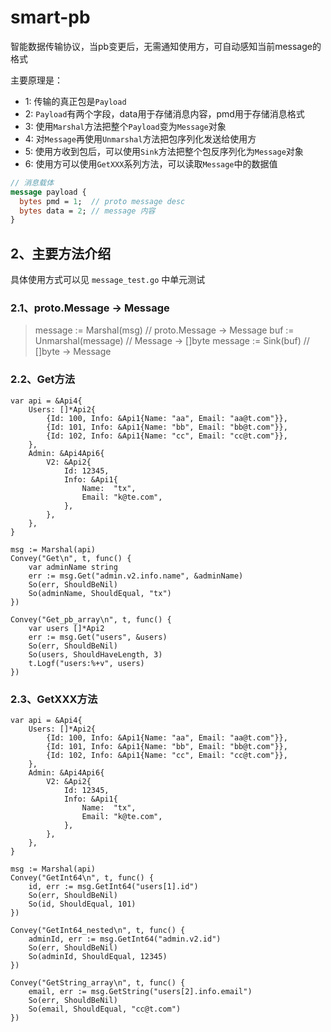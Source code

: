 # smart-pb
智能数据传输协议，当pb变更后，无需通知使用方，可自动感知当前message的格式

主要原理是：
- 1: 传输的真正包是`Payload`
- 2: `Payload`有两个字段，data用于存储消息内容，pmd用于存储消息格式
- 3: 使用`Marshal`方法把整个`Payload`变为`Message`对象
- 4: 对`Message`再使用`Unmarshal`方法把包序列化发送给使用方
- 5: 使用方收到包后，可以使用`Sink`方法把整个包反序列化为`Message`对象
- 6: 使用方可以使用`GetXXX`系列方法，可以读取`Message`中的数据值

```protobuf
// 消息载体
message payload {
  bytes pmd = 1;  // proto message desc
  bytes data = 2; // message 内容
}
```

## 2、主要方法介绍

具体使用方式可以见 `message_test.go` 中单元测试

### 2.1、proto.Message -> Message

> message := Marshal(msg) // proto.Message -> Message
> buf := Unmarshal(message) // Message -> []byte
> message := Sink(buf) // []byte -> Message

### 2.2、Get方法

```golang
var api = &Api4{
    Users: []*Api2{
        {Id: 100, Info: &Api1{Name: "aa", Email: "aa@t.com"}},
        {Id: 101, Info: &Api1{Name: "bb", Email: "bb@t.com"}},
        {Id: 102, Info: &Api1{Name: "cc", Email: "cc@t.com"}},
    },
    Admin: &Api4Api6{
        V2: &Api2{
            Id: 12345,
            Info: &Api1{
                Name:  "tx",
                Email: "k@te.com",
            },
        },
    },
}

msg := Marshal(api)
Convey("Get\n", t, func() {
    var adminName string
    err := msg.Get("admin.v2.info.name", &adminName)
    So(err, ShouldBeNil)
    So(adminName, ShouldEqual, "tx")
})

Convey("Get_pb_array\n", t, func() {
    var users []*Api2
    err := msg.Get("users", &users)
    So(err, ShouldBeNil)
    So(users, ShouldHaveLength, 3)
    t.Logf("users:%+v", users)
})
``` 

### 2.3、GetXXX方法

```golang
var api = &Api4{
    Users: []*Api2{
        {Id: 100, Info: &Api1{Name: "aa", Email: "aa@t.com"}},
        {Id: 101, Info: &Api1{Name: "bb", Email: "bb@t.com"}},
        {Id: 102, Info: &Api1{Name: "cc", Email: "cc@t.com"}},
    },
    Admin: &Api4Api6{
        V2: &Api2{
            Id: 12345,
            Info: &Api1{
                Name:  "tx",
                Email: "k@te.com",
            },
        },
    },
}

msg := Marshal(api)
Convey("GetInt64\n", t, func() {
    id, err := msg.GetInt64("users[1].id")
    So(err, ShouldBeNil)
    So(id, ShouldEqual, 101)
})

Convey("GetInt64_nested\n", t, func() {
    adminId, err := msg.GetInt64("admin.v2.id")
    So(err, ShouldBeNil)
    So(adminId, ShouldEqual, 12345)
})

Convey("GetString_array\n", t, func() {
    email, err := msg.GetString("users[2].info.email")
    So(err, ShouldBeNil)
    So(email, ShouldEqual, "cc@t.com")
})
```